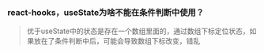 ### react-hooks，useState为啥不能在条件判断中使用？
> 优于useState中的状态是存在一个数组里面的，通过数组下标定位状态，如果放在了条件判断中后，可能会导致数组下标改变，错乱

